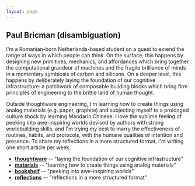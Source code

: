 ```yaml
---
layout: page
---
```


## Paul Bricman (disambiguation)

I'm a Romanian-born Netherlands-based student on a quest to extend the range of ways in which people can think. On the surface, this happens by designing new primitives, mechanics, and affordances which bring together the computational grandeur of machines and the fragile brilliance of minds in a momentary symbiosis of carbon and silicone. On a deeper level, this happens by deliberately laying the foundation of our cognitive infrastructure: a patchwork of composable building blocks which bring firm principles of engineering to the brittle land of human thought.

Outside thoughtware engineering, I'm learning how to create things using analog materials (e.g. paper, graphite) and subjecting myself to a prolonged culture shock by learning Mandarin Chinese. I love the sublime feeling of peeking into awe-inspiring worlds devised by authors with strong worldbuilding skills, and I'm trying my best to marry the effectiveness of routines, habits, and protocols, with the humane qualities of intention and presence. To share my reflections in a more structured format, I'm writing one short article per week.

- **[thoughtware](/thoughtware)** -- "laying the foundation of our cognitive infrastructure"
- **[materials](/materials)** -- "learning how to create things using analog materials"
- **[bookshelf](/bookshelf)** -- "peeking into awe-inspiring worlds"
- **[reflections](/reflections)** -- "reflections in a more structured format"
